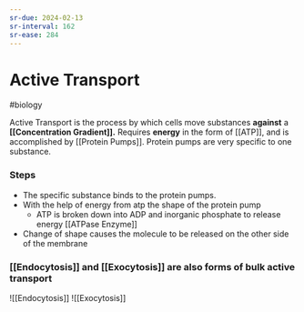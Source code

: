 ```yaml
---
sr-due: 2024-02-13
sr-interval: 162
sr-ease: 284
---
```

# Active Transport
#biology 

Active Transport is the process by which cells move substances **against** a **[[Concentration Gradient]].** 
Requires **energy** in the form of [[ATP]], and is accomplished by [[Protein Pumps]]. Protein pumps are very specific to one substance.
### Steps
- The specific substance binds to the protein pumps.
- With the help of energy from atp the shape of the protein pump
	- ATP is broken down into ADP and inorganic phosphate to release energy [[ATPase Enzyme]]
- Change of shape causes the molecule to be released on the other side of the membrane

### [[Endocytosis]] and [[Exocytosis]] are also forms of bulk active transport

![[Endocytosis]]
![[Exocytosis]]